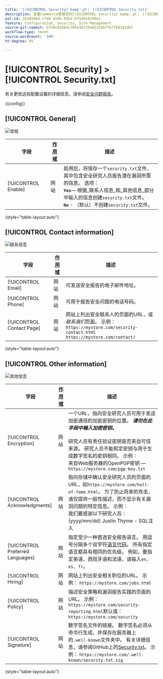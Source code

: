 ```yaml
---
title: '[!UICONTROL Security] &amp；gt； [!UICONTROL Security.txt]'
description: 查看Commerce管理员的[!UICONTROL Security] &amp；gt； [!UICONTROL Security.txt]页面上的配置设置。
exl-id: 26385864-cfd8-456b-91b2-bf5d019c09e1
feature: Configuration, Security, Site Management
source-git-commit: b710c0368dc765e3bf25e82324bffe7fb8192dbf
workflow-type: tm+mt
source-wordcount: '349'
ht-degree: 0%

---
```


# [!UICONTROL Security] > [!UICONTROL Security.txt]

有关更改这些配置设置的详细信息，请参阅[安全问题报告](../../systems/security-issue-reporting.md)。

{{config}}

## [!UICONTROL General]

![常规](./assets/txt-general.png)<!-- zoom -->

| 字段 | [作用域](../../getting-started/websites-stores-views.md#scope-settings) | 描述 |
|--- |--- |--- |
| [!UICONTROL Enable] | 网站 | 启用后，将保存一个`security.txt`文件，其中包含安全研究人员报告潜在漏洞所需的信息。 选项：<br />**`Yes`**— 根据&#x200B;_联系人信息_和&#x200B;_其他信息_部分中输入的信息创建`security.txt`文件。<br />**`No`** - （默认）不创建`security.txt`文件。 |

{style="table-layout:auto"}

## [!UICONTROL Contact information]

![联系信息](./assets/txt-contact-info.png)<!-- zoom -->

| 字段 | [作用域](../../getting-started/websites-stores-views.md#scope-settings) | 描述 |
|--- |--- |--- |
| [!UICONTROL Email] | 网站 | 可发送安全报告的电子邮件地址。 |
| [!UICONTROL Phone] | 网站 | 可用于报告安全问题的电话号码。 |
| [!UICONTROL Contact Page] | 网站 | 网站上列出安全联系人的页面的URL，或&#x200B;_联系我们_&#x200B;页面。 示例： <br/>`https://mystore.com/security-contact.html`<br/>`https://mystore.com/contact/` |

{style="table-layout:auto"}

## [!UICONTROL Other information]

![其他信息](./assets/txt-other-info.png)<!-- zoom -->

| 字段 | [作用域](../../getting-started/websites-stores-views.md#scope-settings) | 描述 |
|--- |--- |--- |
| [!UICONTROL Encryption] | 网站 | 一个URL，指向安全研究人员可用于发送加密通信的加密密钥的位置。 _**请勿在此字段中输入加密密钥。**_ <br/><br/>研究人员有责任验证密钥是否来自可信来源。 研究人员不能假定密钥与用于生成数字签名的密钥相同。 示例：<br />来自Web服务器的OpenPGP密钥 — `https://mystore.com/pgp-key.txt` |
| [!UICONTROL Acknowledgments] | 网站 | 指向存储中确认安全研究人员的页面的URL，如`https://mystore.com/hall-of-fame.html`。 为了防止将来的攻击，请仅提供一般性描述，而不显示有关漏洞问题的特定信息。 示例：<br />我们要感谢以下研究人员：<br />(yyyy/mm/dd) Justin Thyme - SQL注入 |
| [!UICONTROL Preferred Languages] | 网站 | 指定至少一种首选安全报告语言。 用逗号分隔多个双字符[语言代码](https://en.wikipedia.org/wiki/List_of_ISO_639-1_codes)。 所有指定语言都具有相同的优先级。 例如，要指定英语、西班牙语和法语，请输入`en, es, fr`。 |
| [!UICONTROL Hiring] | 网站 | 网站上列出安全相关职位的URL。 示例： `https://mystore.com/jobs.html` |
| [!UICONTROL Policy] | 网站 | 描述安全策略和漏洞报告实践的页面的URL。 示例： `https://mystore.com/security-reporting.html`默认值： `https://mystore.com/security` |
| [!UICONTROL Signature] | 网站 | 数字签名文件的链接。 数字签名必须从命令行生成，并保存在服务器上的`.well-known`文件夹中。 有关详细信息，请参阅GitHub上的[Security.txt](https://github.com/magento/security-package/blob/1.0-develop/Securitytxt/README.md)。 示例： `https://mystore.com/.well-known/security.txt.sig` |

{style="table-layout:auto"}
